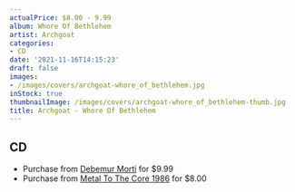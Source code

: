 ```yaml
---
actualPrice: $8.00 - 9.99
album: Whore Of Bethlehem
artist: Archgoat
categories:
- CD
date: '2021-11-16T14:15:23'
draft: false
images:
- /images/covers/archgoat-whore_of_bethlehem.jpg
inStock: true
thumbnailImage: /images/covers/archgoat-whore_of_bethlehem-thumb.jpg
title: Archgoat - Whore Of Bethlehem
---
```


## CD
* Purchase from [Debemur Morti](https://debemurmorti.aisamerch.com/item/74824) for $9.99
* Purchase from [Metal To The Core 1986](https://metaltothecore1986.com/shop/archgoat-whore-of-bethlehem-cd/) for $8.00
